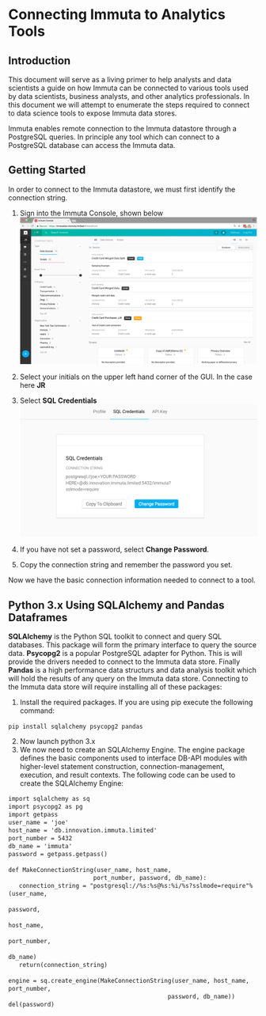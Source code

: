 # Connecting Immuta to Analytics Tools

## Introduction

This document will serve as a living primer to help analysts and data scientists a
guide on how Immuta can be connected to various tools used by data scientists,
business analysts, and other analytics professionals.  In this document we will
attempt to enumerate the steps required to connect to data science tools to
expose Immuta data stores.

Immuta enables remote connection to the Immuta datastore through a PostgreSQL queries.
In principle any tool which can connect to a PostgreSQL database can access the Immuta data.

## Getting Started
In order to connect to the Immuta datastore, we must first identify the connection string.

1. Sign into the Immuta Console, shown below
![Immuta Console](ImmutaFrontScreen.png)

2. Select your initials on the upper left hand corner of the GUI.  In the case here **JR**

3. Select **SQL Credentials**
![SQL Credentials](SQLCredentials.png)

4. If you have not set a password, select **Change Password**.  

5. Copy the connection string and remember the password you set.

Now we have the basic connection information needed to connect to a tool.

## Python 3.x Using SQLAlchemy and Pandas Dataframes

**SQLAlchemy** is the Python SQL toolkit to connect and query SQL databases.  This package
will form the primary interface to query the source data.  **Psycopg2** is a popular
PostgreSQL adapter for Python.  This is will provide the drivers needed to connect to the
Immuta data store.  Finally **Pandas** is a high performance data structurs and data
analysis toolkit which will hold the results of any query on the Immuta data store.
Connecting to the Immuta data store will require installing all of these packages:

1. Install the required packages.  If you are using pip execute the following command:

`pip install sqlalchemy psycopg2 pandas`

2. Now launch python 3.x
3. We now need to create an SQLAlchemy Engine.  The engine package
defines the basic components used to interface DB-API modules with
higher-level statement construction, connection-management, execution,
 and result contexts.  The following code can be used to
 create the SQLAlchemy Engine:

 ```
import sqlalchemy as sq
import psycopg2 as pg
import getpass
user_name = 'joe'
host_name = 'db.innovation.immuta.limited'
port_number = 5432
db_name = 'immuta'
password = getpass.getpass()

def MakeConnectionString(user_name, host_name,
                         port_number, password, db_name):
    connection_string = "postgresql://%s:%s@%s:%i/%s?sslmode=require"%(user_name,
                                                                      password,
                                                                      host_name,
                                                                      port_number,
                                                                      db_name)
    return(connection_string)

engine = sq.create_engine(MakeConnectionString(user_name, host_name, port_number,
                                              password, db_name))
del(password)
 ```
